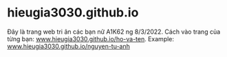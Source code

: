 # hieugia3030.github.io
Đây là trang web tri ân các bạn nữ A1K62 ng 8/3/2022.
Cách vào trang của từng bạn: www.hieugia3030.github.io/ho-va-ten. 
Example: www.hieugia3030.github.io/nguyen-tu-anh
